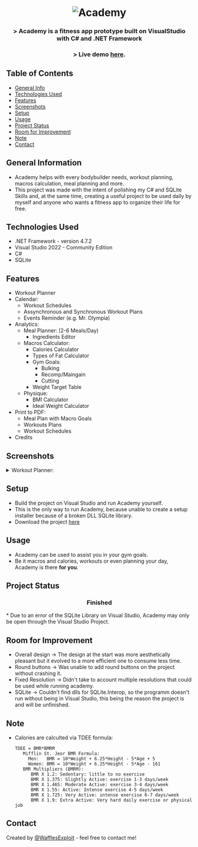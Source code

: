 
<h1 align="center">
  <img alt="Academy" title="Academy" src="https://user-images.githubusercontent.com/15943431/195387627-725db6ee-60e3-4a4b-bcf9-ffc441f30438.png" />
</h1>

<h3 align="center">
  > Academy is a fitness app prototype built on VisualStudio with C# and .NET Framework
</h3>
<h3 align="center">
 > Live demo <a href="https://www.example.com">here</a>. <!-- If you have the project hosted somewhere, include the link here. -->
</h3>

## Table of Contents
* [General Info](#general-information)
* [Technologies Used](#technologies-used)
* [Features](#features)
* [Screenshots](#screenshots)
* [Setup](#setup)
* [Usage](#usage)
* [Project Status](#project-status)
* [Room for Improvement](#room-for-improvement)
* [Note](#note)
* [Contact](#contact)
<!-- * [License](#license) -->


## General Information
- Academy helps with every bodybuilder needs, workout planning, macros calculation, meal planning and more. 
- This project was made with the intent of polishing my C# and SQLite Skills and, at the same time, creating a useful project to be used daily by myself and anyone
  who wants a fitness app to organize their life for free.


## Technologies Used
- .NET Framework - version 4.7.2
- Visual Studio 2022 - Community Edition
- C#
- SQLite


## Features
- Workout Planner
- Calendar:
  - Workout Schedules
  - Assynchronous and Synchronous Workout Plans
  - Events Reminder (e.g. Mr. Olympia)
- Analytics:
  - Meal Planner: (2-6 Meals/Day)
    - Ingredients Editor
  - Macros Calculator:
    - Calories Calculator
    - Types of Fat Calculator
    - Gym Goals:
      - Bulking
      - Recomp/Maingain
      - Cutting
    - Weight Target Table
  - Physique: 
    - BMI Calculator
    - Ideal Weight Calculator
 - Print to PDF:
   - Meal Plan with Macro Goals
   - Workouts Plans
   - Workout Schedules
 - Credits

## Screenshots
<details>
  <summary>Workout Planner:</summary>
  <img width="992" alt="Screenshot_1" src="https://user-images.githubusercontent.com/15943431/195325017-a49581bf-01ea-46d8-bbb3-af42dc944b1f.png">
</details>

## Setup
- Build the project on Visual Studio and run Academy yourself.
- This is the only way to run Academy, because unable to create a setup installer because of a broken DLL SQLite library.
- Download the project <a href="https://github.com/WafflesExploit/Academy/releases/tag/Release">here</a>
## Usage
- Academy can be used to assist you in your gym goals.
- Be it macros and calories, workouts or even planning your day, Academy is there **for you**.

## Project Status
 <h3 align="center"><strong>
   Finished</strong>
</h3>
* Due to an error of the SQLite Library on Visual Studio, Academy may only be open through the Visual Studio Project.


## Room for Improvement
- Overall design -> The design at the start was more aesthetically pleasant but it evolved to a more efficient one to consume less time.
- Round buttons -> Was unable to add round buttons on the project without crashing it.
- Fixed Resolution -> Didn't take to account multiple resolutions that could be used while running academy.
- SQLite -> Couldn't find dlls for SQLite.Interop, so the programm doesn't run without being in Visual Studio, this being the reason the project is and will be unfinished.

## Note
- Calories are calculted via TDEE formula:
    ```  
    TDEE = BMR*BMRM 
       Mifflin St. Jeor BMR Formula:
         Men:   BMR = 10*Weight + 6.25*Height - 5*Age + 5
         Women: BMR = 10*Weight + 6.25*Height - 5*Age - 161
       BMR Multipliers (BMRM):
          BMR X 1.2: Sedentary: little to no exercise
          BMR X 1.375: Slightly Active: exercise 1-3 days/week
          BMR X 1.465: Moderate Active: exercise 3-4 days/week
          BMR X 1.55: Active: Intense exercise 4-5 days/week
          BMR X 1.725: Very Active: intense exercise 6-7 days/week
          BMR X 1.9: Extra Active: Very hard daily exercise or physical job
    ```
## Contact
Created by [@WafflesExploit](https://github.com/WafflesExploit) - feel free to contact me!


